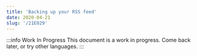```yaml
---
title: 'Backing up your RSS feed'
date: 2020-04-21
slug: '/21E029'
---
```


:::info Work In Progress
This document is a work in progress. Come back later, or try other languages.
:::
